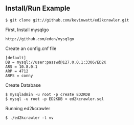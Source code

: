 
Install/Run Example
-------------------

    $ git clone git://github.com/kevinwatt/ed2kcrawler.git

First, Install mysqlgo

    http://github.com/eden/mysqlgo

Create an config.cnf file

    [default]
    DB = mysql://user:passwd@127.0.0.1:3306/ED2K
    ARS = 10.8.0.1
    ARP = 4712
    ARPS = conny


Create Database

    $ mysqladmin -u root -p create ED2KDB
    $ mysql -u root -p ED2KDB < ed2kcrawler.sql

Running ed2kcrawler
    
    $ ./ed2kcrawler -l vv


